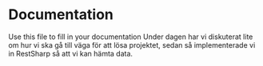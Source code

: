 # Documentation

Use this file to fill in your documentation
Under dagen har vi diskuterat lite om hur vi ska gå till väga för att lösa projektet,
sedan så implementerade vi in RestSharp så att vi kan hämta data.

